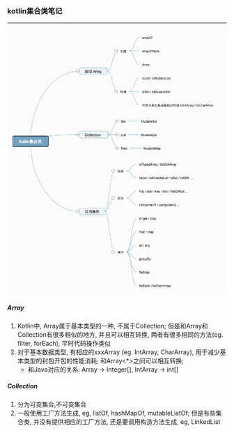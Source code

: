 ### kotlin集合类笔记
--------

![](./pic/kotlin_collections_note.png)

##### Array
1. Kotlin中, Array属于基本类型的一种, 不属于Collection;  但是和Array和Collection有很多相似的地方, 并且可以相互转换, 两者有很多相同的方法(eg. filter, forEach), 平时代码操作类似
2. 对于基本数据类型, 有相应的xxxArray (eg. IntArray, CharArray), 用于减少基本类型的封包开包的性能消耗; 和Array<*>之间可以相互转换; 
    - 和Java对应的关系: Array<Int> -> Integer[], IntArray -> int[]

##### Collection
1. 分为可变集合,不可变集合
2. 一般使用工厂方法生成, eg, listOf, hashMapOf, mutableListOf; 但是有些集合类, 并没有提供相应的工厂方法, 还是要调用构造方法生成, eg, LinkedList
